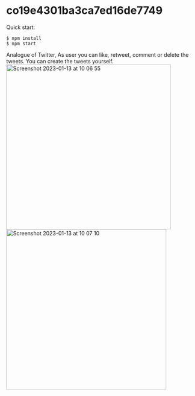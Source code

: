 # co19e4301ba3ca7ed16de7749

Quick start:

```
$ npm install
$ npm start
````

Analogue of Twitter, As user you can like, retweet, comment or delete the tweets. You can create the tweets yourself. 
<img width="437" alt="Screenshot 2023-01-13 at 10 06 55" src="https://user-images.githubusercontent.com/46134711/212294195-4e20eb1b-a337-4ab3-bc56-2b94fdbdd054.png">
<img width="425" alt="Screenshot 2023-01-13 at 10 07 10" src="https://user-images.githubusercontent.com/46134711/212294212-6fbf51de-ec55-4653-badb-d04be9df4515.png">
